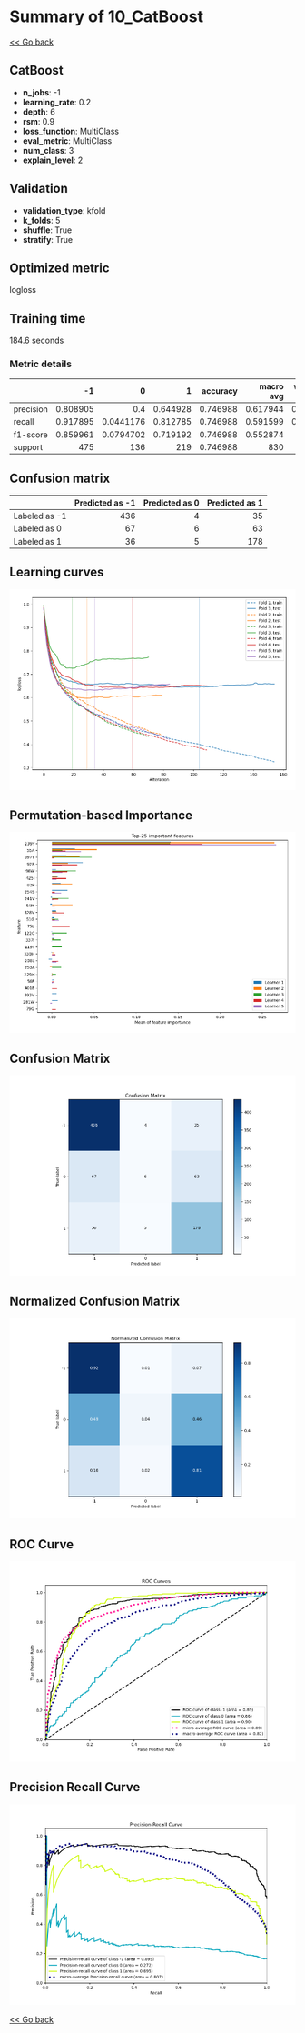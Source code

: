 # Summary of 10_CatBoost

[<< Go back](../README.md)


## CatBoost
- **n_jobs**: -1
- **learning_rate**: 0.2
- **depth**: 6
- **rsm**: 0.9
- **loss_function**: MultiClass
- **eval_metric**: MultiClass
- **num_class**: 3
- **explain_level**: 2

## Validation
 - **validation_type**: kfold
 - **k_folds**: 5
 - **shuffle**: True
 - **stratify**: True

## Optimized metric
logloss

## Training time

184.6 seconds

### Metric details
|           |         -1 |           0 |          1 |   accuracy |   macro avg |   weighted avg |   logloss |
|:----------|-----------:|------------:|-----------:|-----------:|------------:|---------------:|----------:|
| precision |   0.808905 |   0.4       |   0.644928 |   0.746988 |    0.617944 |       0.698638 |  0.647652 |
| recall    |   0.917895 |   0.0441176 |   0.812785 |   0.746988 |    0.591599 |       0.746988 |  0.647652 |
| f1-score  |   0.859961 |   0.0794702 |   0.719192 |   0.746988 |    0.552874 |       0.69493  |  0.647652 |
| support   | 475        | 136         | 219        |   0.746988 |  830        |     830        |  0.647652 |


## Confusion matrix
|               |   Predicted as -1 |   Predicted as 0 |   Predicted as 1 |
|:--------------|------------------:|-----------------:|-----------------:|
| Labeled as -1 |               436 |                4 |               35 |
| Labeled as 0  |                67 |                6 |               63 |
| Labeled as 1  |                36 |                5 |              178 |

## Learning curves
![Learning curves](learning_curves.png)

## Permutation-based Importance
![Permutation-based Importance](permutation_importance.png)
## Confusion Matrix

![Confusion Matrix](confusion_matrix.png)


## Normalized Confusion Matrix

![Normalized Confusion Matrix](confusion_matrix_normalized.png)


## ROC Curve

![ROC Curve](roc_curve.png)


## Precision Recall Curve

![Precision Recall Curve](precision_recall_curve.png)



[<< Go back](../README.md)
